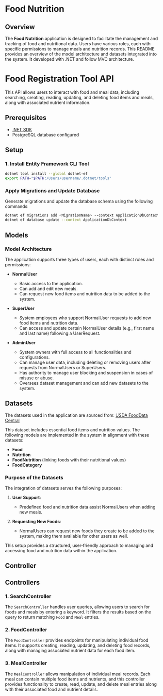 # Food Nutrition

## Overview
The **Food Nutrition** application is designed to facilitate the management and tracking of food and nutritional data. Users have various roles, each with specific permissions to manage meals and nutrition records. This README provides an overview of the model architecture and datasets integrated into the system. It developed with .NET and follow MVC architecture.
# Food Registration Tool API

This API allows users to interact with food and meal data, including searching, creating, reading, updating, and deleting food items and meals, along with associated nutrient information.

## Prerequisites

- [.NET SDK](https://dotnet.microsoft.com/download)
- PostgreSQL database configured

## Setup

### 1. Install Entity Framework CLI Tool

```bash
dotnet tool install --global dotnet-ef
export PATH="$PATH:/Users/username/.dotnet/tools"
```

### Apply Migrations and Update Database

Generate migrations and update the database schema using the following commands:

```bash
dotnet ef migrations add <MigrationName> --context ApplicationDbContext
dotnet ef database update --context ApplicationDbContext
```

## Models

### Model Architecture

The application supports three types of users, each with distinct roles and permissions:

- **NormalUser**
  - Basic access to the application.
  - Can add and edit new meals.
  - Can request new food items and nutrition data to be added to the system.

- **SuperUser**
  - System employees who support NormalUser requests to add new food items and nutrition data.
  - Can access and update certain NormalUser details (e.g., first name and last name) following a UserRequest.

- **AdminUser**
  - System owners with full access to all functionalities and configurations.
  - Can manage user data, including deleting or removing users after requests from NormalUsers or SuperUsers.
  - Has authority to manage user blocking and suspension in cases of misuse or abuse.
  - Oversees dataset management and can add new datasets to the system.

## Datasets

The datasets used in the application are sourced from:
[USDA FoodData Central](https://fdc.nal.usda.gov/download-datasets.html)

This dataset includes essential food items and nutrition values. The following models are implemented in the system in alignment with these datasets:

- **Food**
- **Nutrition**
- **FoodNutrition** (linking foods with their nutritional values)
- **FoodCategory**

### Purpose of the Datasets

The integration of datasets serves the following purposes:

1. **User Support**: 
   - Predefined food and nutrition data assist NormalUsers when adding new meals.
   
2. **Requesting New Foods**: 
   - NormalUsers can request new foods they create to be added to the system, making them available for other users as well.

This setup provides a structured, user-friendly approach to managing and accessing food and nutrition data within the application.


## Controller 

## Controllers

### 1. SearchController

The `SearchController` handles user queries, allowing users to search for foods and meals by entering a keyword. It filters the results based on the query to return matching `Food` and `Meal` entries.

### 2. FoodController

The `FoodController` provides endpoints for manipulating individual food items. It supports creating, reading, updating, and deleting food records, along with managing associated nutrient data for each food item.

### 3. MealController

The `MealController` allows manipulation of individual meal records. Each meal can contain multiple food items and nutrients, and this controller provides functionality to create, read, update, and delete meal entries along with their associated food and nutrient details.